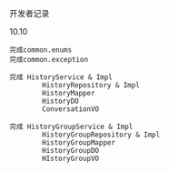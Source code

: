 开发者记录

10.10 

    完成common.enums
    完成common.exception

    完成 HistoryService & Impl
            HistoryRepository & Impl
            HistoryMapper
            HistoryDO
            ConversationVO

    完成 HistoryGroupService & Impl
            HistoryGroupRepository & Impl
            HistoryGroupMapper 
            HistoryGroupDO
            HIstoryGroupVO
            
    
            